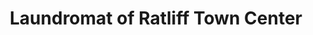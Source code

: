 ---
title: "Laundromat of Ratliff Town Center"
url: /richlands/laundromat-of-ratliff-town-center/
shop: laundry
---